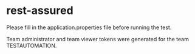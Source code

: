 # rest-assured
Please fill in the application.properties file before running the test.

Team administrator and team viewer tokens were generated for the team TESTAUTOMATION.
